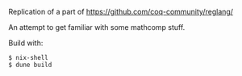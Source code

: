 Replication of a part of https://github.com/coq-community/reglang/

An attempt to get familiar with some mathcomp stuff.

Build with:

```
$ nix-shell
$ dune build
```
